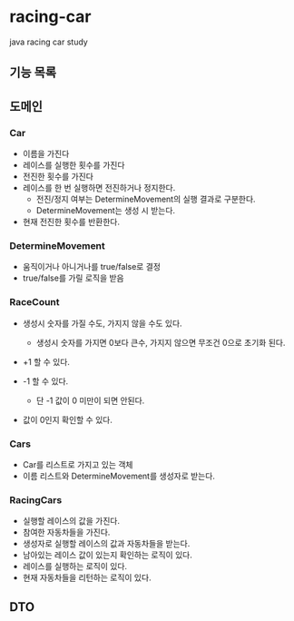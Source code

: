 # racing-car
java racing car study



## 기능 목록

## 도메인

### Car

- 이름을 가진다
- 레이스를 실행한 횟수를 가진다
- 전진한 횟수를 가진다
- 레이스를 한 번 실행하면 전진하거나 정지한다.
  - 전진/정지 여부는 DetermineMovement의 실행 결과로 구분한다.
  - DetermineMovement는 생성 시 받는다.
- 현재 전진한 횟수를 반환한다.



### DetermineMovement

- 움직이거나 아니거나를 true/false로 결정
- true/false를 가릴 로직을 받음



### RaceCount

- 생성시 숫자를 가질 수도, 가지지 않을 수도 있다.
  - 생성시 숫자를 가지면 0보다 큰수, 가지지 않으면 무조건 0으로 초기화 된다.

- +1 할 수 있다.
- -1 할 수 있다.
  - 단 -1 값이 0 미만이 되면 안된다.
- 값이 0인지 확인할 수 있다.



### Cars

- Car를 리스트로 가지고 있는 객체
- 이름 리스트와 DetermineMovement를 생성자로 받는다.



### RacingCars

- 실행할 레이스의 값을 가진다.
- 참여한 자동차들을 가진다.
- 생성자로 실행할 레이스의 값과 자동차들을 받는다.
- 남아있는 레이스 값이 있는지 확인하는 로직이 있다.
- 레이스를 실행하는 로직이 있다.
- 현재 자동차들을 리턴하는 로직이 있다.



## DTO



